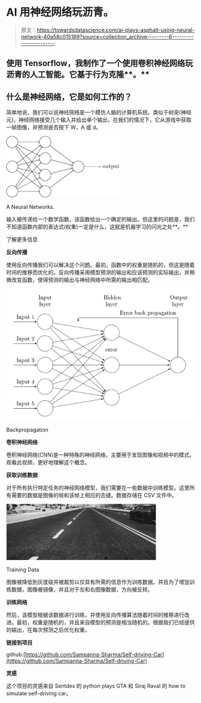 # AI 用神经网络玩沥青。

> 原文：<https://towardsdatascience.com/ai-plays-asphalt-using-neural-network-40a58c015189?source=collection_archive---------6----------------------->

## 使用 Tensorflow，我制作了一个使用卷积神经网络玩沥青的人工智能。它基于行为克隆**。**

## **什么是神经网络，它是如何工作的？**

简单地说，我们可以说神经网络是一个模仿人脑的计算机系统。类似于树突(神经元)，神经网络接受几个输入并给出单个输出，在我们的情况下，它从游戏中获取一帧图像，并预测是否按下 W，A 或 d。

![](img/378d76041e52f47f005a9aa3e22f3d99.png)

A Neural Networks.

输入被传递给一个数学函数，该函数给出一个确定的输出。但这里的问题是，我们不知道函数内部的表达式(权重)一定是什么，这就是机器学习的闪光之处**。**

了解更多信息

**反向传播**

使用反向传播我们可以解决这个问题。最初，函数中的权重是随机的，但这是随着时间的推移而优化的。反向传播采用模型预测的输出和应该预测的实际输出，并稍微改变函数，使得预测的输出与神经网络中所需的输出相匹配。

![](img/e5b23301ec92287304d10509ea687b74.png)

Backpropagation

**卷积神经网络**

卷积神经网络(CNN)是一种特殊的神经网络，主要用于发现图像和视频中的模式。观看此视频，更好地理解这个概念。

**获取训练数据**

对于所有执行特定任务的神经网络模型，我们需要在一些数据中训练模型。这里所有需要的数据是图像的帧和该帧上相应的击键。数据存储在 CSV 文件中。

![](img/77cf54d3f40b1401d7b77e9193b9ecbc.png)

Training Data

图像被降低到灰度级并被裁剪以仅具有所需的信息作为训练数据。并且为了增加训练数据，图像被镜像，并且对于左和右图像数据，方向被反转。

**训练网络**

然后，该模型根据该数据进行训练，并使用反向传播算法随着时间的推移进行改进。最初，权重是随机的，并且来自模型的预测是相当随机的。根据我们已经提供的输出，在每次预测之后优化权重。

**链接到项目**

github:[https://github.com/Sampanna-Sharma/Self-driving-Car](https://github.com/Sampanna-Sharma/Self-driving-Car)

**灵感**

这个项目的灵感来自 Sentdex 的 python plays GTA 和 Siraj Raval 的 how to simulate self-driving car。